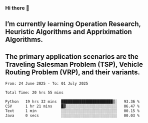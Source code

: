 ### Hi there 👋
## I’m currently learning Operation Research, Heuristic Algorithms and Appriximation Algorithms.
## The primary application scenarios are the Traveling Salesman Problem (TSP), Vehicle Routing Problem (VRP), and their variants.
<!--START_SECTION:waka-->

```txt
From: 24 June 2025 - To: 01 July 2025

Total Time: 20 hrs 55 mins

Python   19 hrs 32 mins  ███████████████████████▒░   93.36 %
CSV      1 hr 21 mins    █▓░░░░░░░░░░░░░░░░░░░░░░░   06.47 %
Text     1 min           ░░░░░░░░░░░░░░░░░░░░░░░░░   00.15 %
Java     0 secs          ░░░░░░░░░░░░░░░░░░░░░░░░░   00.03 %
```

<!--END_SECTION:waka-->
<!--
**Bookervsky/Bookervsky** is a ✨ _special_ ✨ repository because its `README.md` (this file) appears on your GitHub profile.

Here are some ideas to get you started:

- 🔭 I’m currently working on ...
- 🌱 I’m currently learning ...
- 👯 I’m looking to collaborate on ...
- 🤔 I’m looking for help with ...
- 💬 Ask me about ...
- 📫 How to reach me: ...
- 😄 Pronouns: ...
- ⚡ Fun fact: ...
-->

